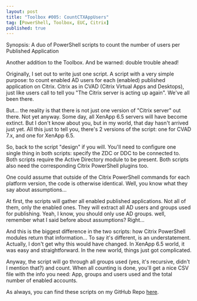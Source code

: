 ```yaml
---
layout: post
title: "Toolbox #005: CountCTXAppUsers"
tag: [PowerShell, Toolbox, EUC, Citrix]
published: true
---
```

Synopsis: A duo of PowerShell scripts to count the number of users per Published Application

Another addition to the Toolbox. And be warned: double trouble ahead!

Originally, I set out to write just one script. A script with a very simple purpose: to count enabled AD users for each (enabled) published application on Citrix.
Citrix as in CVAD (Citrix Virtual Apps and Desktops), just like users call to tell you "The Citrix server is acting up again". We've all been there.

But... the reality is that there is not just one version of "Citrix server" out there. Not yet anyway. Some day, all XenApp 6.5 servers will have become extinct. But I don't know about you, but in
my world, that day hasn't arrived just yet. All this just to tell you, there's 2 versions of the script: one for CVAD 7.x, and one for XenApp 6.5.

So, back to the script "design" if you will. You'll need to configure one single thing in both scripts: specify the ZDC or DDC to be connected to.
Both scripts require the Active Directory module to be present.
Both scripts also need the corresponding Citrix PowerShell plugins too.

One could assume that outside of the Citrix PowerShell commands for each platform version, the code is otherwise identical.
Well, you know what they say about assumptions...

At first, the scripts will gather all enabled published applications. Not all of them, only the enabled ones.
They will extract all AD users and groups used for publishing. Yeah, I know, you should only use AD groups. well, remember what I said before about assumptions? Right...

And this is the biggest difference in the two scripts: how Citrix PowerShell modules return that information... To say it's different, is an understatement. Actually, I don't get why this would have changed.
In XenApp 6.5 world, it was easy and straightforward. In the new world, things just got complicated.

Anyway, the script will go through all groups used (yes, it's recursive, didn't I mention that?) and count.
When all counting is done, you'll get a nice CSV file with the info you need: App, groups and users used and the total number of enabled accounts.

As always, you can find these scripts on my GitHub Repo [here](https://github.com/Cloudsparkle/GetIISLogEndpoints).

